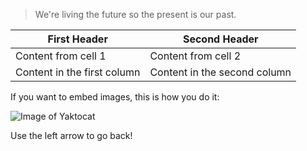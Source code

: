 > We're living the future so
> the present is our past.

First Header | Second Header
------------ | -------------
Content from cell 1 | Content from cell 2
Content in the first column | Content in the second column

If you want to embed images, this is how you do it:

![Image of Yaktocat](https://octodex.github.com/images/yaktocat.png)

Use the left arrow to go back!
